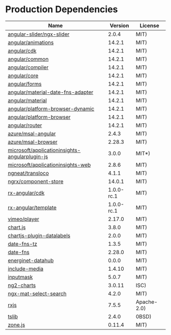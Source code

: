 # Production Dependencies

  | Name | Version | License |
  | ---- | ------- | ------- |
  | [angular-slider/ngx-slider](https://github.com/angular-slider/ngx-slider) | 2.0.4 | MIT) |
| [angular/animations](https://github.com/angular/angular) | 14.2.1 | MIT) |
| [angular/cdk](https://github.com/angular/components) | 14.2.1 | MIT) |
| [angular/common](https://github.com/angular/angular) | 14.2.1 | MIT) |
| [angular/compiler](https://github.com/angular/angular) | 14.2.1 | MIT) |
| [angular/core](https://github.com/angular/angular) | 14.2.1 | MIT) |
| [angular/forms](https://github.com/angular/angular) | 14.2.1 | MIT) |
| [angular/material-date-fns-adapter](https://github.com/angular/components) | 14.2.1 | MIT) |
| [angular/material](https://github.com/angular/components) | 14.2.1 | MIT) |
| [angular/platform-browser-dynamic](https://github.com/angular/angular) | 14.2.1 | MIT) |
| [angular/platform-browser](https://github.com/angular/angular) | 14.2.1 | MIT) |
| [angular/router](https://github.com/angular/angular) | 14.2.1 | MIT) |
| [azure/msal-angular](https://github.com/AzureAD/microsoft-authentication-library-for-js) | 2.4.3 | MIT) |
| [azure/msal-browser](https://github.com/AzureAD/microsoft-authentication-library-for-js) | 2.28.3 | MIT) |
| [microsoft/applicationinsights-angularplugin-js](undefined) | 3.0.0 | MIT*) |
| [microsoft/applicationinsights-web](https://github.com/microsoft/ApplicationInsights-JS) | 2.8.6 | MIT) |
| [ngneat/transloco](https://github.com/ngneat/transloco) | 4.1.1 | MIT) |
| [ngrx/component-store](https://github.com/ngrx/platform) | 14.0.1 | MIT) |
| [rx-angular/cdk](https://github.com/rx-angular/rx-angular) | 1.0.0-rc.1 | MIT) |
| [rx-angular/template](https://github.com/rx-angular/rx-angular) | 1.0.0-rc.1 | MIT) |
| [vimeo/player](https://github.com/vimeo/player.js) | 2.17.0 | MIT) |
| [chart.js](https://github.com/chartjs/Chart.js) | 3.8.0 | MIT) |
| [chartjs-plugin-datalabels](https://github.com/chartjs/chartjs-plugin-datalabels) | 2.0.0 | MIT) |
| [date-fns-tz](https://github.com/marnusw/date-fns-tz) | 1.3.5 | MIT) |
| [date-fns](https://github.com/date-fns/date-fns) | 2.28.0 | MIT) |
| [energinet-datahub](undefined) | 0.0.0 | MIT) |
| [include-media](https://github.com/eduardoboucas/include-media) | 1.4.10 | MIT) |
| [inputmask](https://github.com/RobinHerbots/Inputmask) | 5.0.7 | MIT) |
| [ng2-charts](https://github.com/valor-software/ng2-charts) | 3.0.11 | ISC) |
| [ngx-mat-select-search](https://github.com/bithost-gmbh/ngx-mat-select-search) | 4.2.0 | MIT) |
| [rxjs](https://github.com/reactivex/rxjs) | 7.5.5 | Apache-2.0) |
| [tslib](https://github.com/Microsoft/tslib) | 2.4.0 | 0BSD) |
| [zone.js](https://github.com/angular/angular) | 0.11.4 | MIT) |